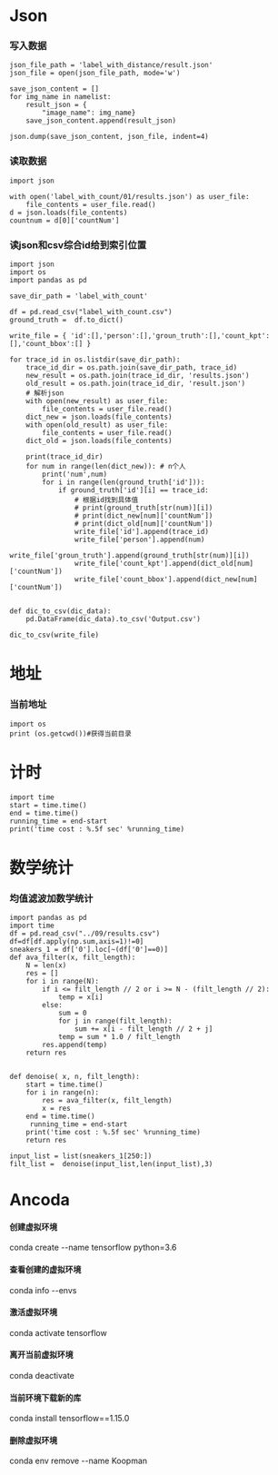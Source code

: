 # Json

### 写入数据

    json_file_path = 'label_with_distance/result.json'
    json_file = open(json_file_path, mode='w')
    
    save_json_content = []
    for img_name in namelist:
        result_json = {
            "image_name": img_name}
        save_json_content.append(result_json)
    
    json.dump(save_json_content, json_file, indent=4)

### 读取数据

```
import json

with open('label_with_count/01/results.json') as user_file:
    file_contents = user_file.read()
d = json.loads(file_contents)
countnum = d[0]['countNum']
```

### 读json和csv综合id给到索引位置

```
import json
import os
import pandas as pd

save_dir_path = 'label_with_count'

df = pd.read_csv("label_with_count.csv")
ground_truth =  df.to_dict()

write_file = { 'id':[],'person':[],'groun_truth':[],'count_kpt':[],'count_bbox':[] }

for trace_id in os.listdir(save_dir_path):
    trace_id_dir = os.path.join(save_dir_path, trace_id)
    new_result = os.path.join(trace_id_dir, 'results.json')
    old_result = os.path.join(trace_id_dir, 'result.json')
    # 解析json
    with open(new_result) as user_file:
        file_contents = user_file.read()
    dict_new = json.loads(file_contents)
    with open(old_result) as user_file:
        file_contents = user_file.read()
    dict_old = json.loads(file_contents)

    print(trace_id_dir)
    for num in range(len(dict_new)): # n个人
        print('num',num)
        for i in range(len(ground_truth['id'])):
            if ground_truth['id'][i] == trace_id:
                # 根据id找到具体值
                # print(ground_truth[str(num)][i])
                # print(dict_new[num]['countNum'])
                # print(dict_old[num]['countNum'])
                write_file['id'].append(trace_id)
                write_file['person'].append(num)
                write_file['groun_truth'].append(ground_truth[str(num)][i])
                write_file['count_kpt'].append(dict_old[num]['countNum'])
                write_file['count_bbox'].append(dict_new[num]['countNum'])


def dic_to_csv(dic_data):
    pd.DataFrame(dic_data).to_csv('Output.csv')

dic_to_csv(write_file)
```



# 地址

### 当前地址

```
import os
print (os.getcwd())#获得当前目录
```



# 计时



```
import time
start = time.time()
end = time.time()
running_time = end-start
print('time cost : %.5f sec' %running_time)
```





# 数学统计

### 均值滤波加数学统计

```
import pandas as pd
import time
df = pd.read_csv("../09/results.csv")
df=df[df.apply(np.sum,axis=1)!=0]
sneakers_1 = df['0'].loc[~(df['0']==0)]
def ava_filter(x, filt_length):
    N = len(x)
    res = []
    for i in range(N):
        if i <= filt_length // 2 or i >= N - (filt_length // 2):
            temp = x[i]
        else:
            sum = 0
            for j in range(filt_length):
                sum += x[i - filt_length // 2 + j]
            temp = sum * 1.0 / filt_length
        res.append(temp)
    return res


def denoise( x, n, filt_length):
    start = time.time()
    for i in range(n):
        res = ava_filter(x, filt_length)
        x = res
    end = time.time()
     running_time = end-start
    print('time cost : %.5f sec' %running_time)
    return res

input_list = list(sneakers_1[250:])
filt_list =  denoise(input_list,len(input_list),3)
```





# Ancoda

#### 创建虚拟环境

conda create --name tensorflow python=3.6

#### 查看创建的虚拟环境

conda info --envs

#### 激活虚拟环境

conda activate tensorflow

#### 离开当前虚拟环境

conda deactivate

#### 当前环境下载新的库

conda install tensorflow==1.15.0

#### 删除虚拟环境

conda env remove --name Koopman